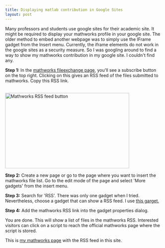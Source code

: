 ```yaml
---
title: Displaying matlab contribution in Google Sites
layout: post
---
```


<p>Many professors and students use google sites for their academic site. It might be required to display your mathworks profile in your google site. The older method to embed another webpage was to simply use the IFrame gadget from the Insert menu. Currently, the iframe elements do not work in the google sites as a security measure. So I was googling around to find a way to show my mathworks contribution in my google site. I couldn't find any.</p>
<!--more-->
 <p><b>Step 1:</b> In the <a href="http://www.mathworks.in/matlabcentral/fileexchange/?term=authorid:319814">mathworks fileexchange page</a>, you'll see a subscribe button on the top right. Clicking on this gives an RSS feed of the files submitted to mathworks. Copy this RSS link.</p>
<br>
<a href="https://sites.google.com/site/sreeprasannar/blog/howtodisplayyourmathworkscontributioningooglesites/screenshot.128.jpg?attredirects=0" imageanchor="1"><img alt="Mathworks RSS feed button" src="https://sites.google.com/site/sreeprasannar/blog/howtodisplayyourmathworkscontributioningooglesites/screenshot.128.jpg?height=242&amp;width=400" height="242" border="0" width="400"></a>
<br>
</p>
 <p><b>Step 2:</b> Create a new page or go to the page where you want to insert the mathworks file list. Go to the edit mode of the page and select 'More gadgets' from the insert menu.&nbsp;</p>
 <p><b>Step 3:</b> Search for 'RSS'. There was only one gadget when I tried. Nevertheless, choose a gadget that can show a RSS feed. I use <a href="http://www.gstatic.com/sites-gadgets/rss-sites/rss_sites.xml">this garget.</a></p>
 <p><b>Step 4:</b> Add the mathworks RSS link into the gadget properties dialog.</p>
 <p>You are done. This will show a list of files in the mathworks RSS. Interested visitors can click on a script to reach the official mathworks page where the script is stored.</p>
 <p>This is <a href="https://sites.google.com/site/sreeprasannar/mathworks">my mathworks page</a> with the RSS feed in this site.</p>
